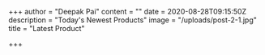 +++
author = "Deepak Pai"
content = ""
date = 2020-08-28T09:15:50Z
description = "Today's Newest Products"
image = "/uploads/post-2-1.jpg"
title = "Latest Product"

+++
